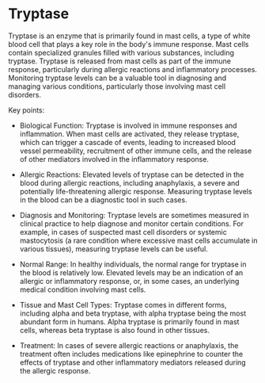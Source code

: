 # Tryptase

Tryptase is an enzyme that is primarily found in mast cells, a type of white blood cell that plays a key role in the body's immune response. Mast cells contain specialized granules filled with various substances, including tryptase. Tryptase is released from mast cells as part of the immune response, particularly during allergic reactions and inflammatory processes. Monitoring tryptase levels can be a valuable tool in diagnosing and managing various conditions, particularly those involving mast cell disorders.

Key points:

* Biological Function: Tryptase is involved in immune responses and inflammation. When mast cells are activated, they release tryptase, which can trigger a cascade of events, leading to increased blood vessel permeability, recruitment of other immune cells, and the release of other mediators involved in the inflammatory response.

* Allergic Reactions: Elevated levels of tryptase can be detected in the blood during allergic reactions, including anaphylaxis, a severe and potentially life-threatening allergic response. Measuring tryptase levels in the blood can be a diagnostic tool in such cases.

* Diagnosis and Monitoring: Tryptase levels are sometimes measured in clinical practice to help diagnose and monitor certain conditions. For example, in cases of suspected mast cell disorders or systemic mastocytosis (a rare condition where excessive mast cells accumulate in various tissues), measuring tryptase levels can be useful.

* Normal Range: In healthy individuals, the normal range for tryptase in the blood is relatively low. Elevated levels may be an indication of an allergic or inflammatory response, or, in some cases, an underlying medical condition involving mast cells.

* Tissue and Mast Cell Types: Tryptase comes in different forms, including alpha and beta tryptase, with alpha tryptase being the most abundant form in humans. Alpha tryptase is primarily found in mast cells, whereas beta tryptase is also found in other tissues.

* Treatment: In cases of severe allergic reactions or anaphylaxis, the treatment often includes medications like epinephrine to counter the effects of tryptase and other inflammatory mediators released during the allergic response.
